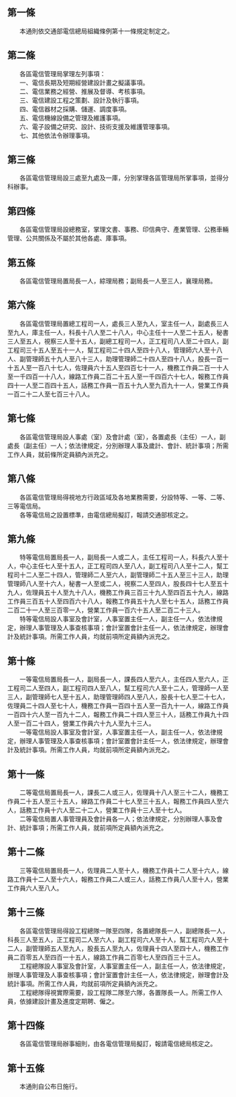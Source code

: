 第一條 
-------
　　本通則依交通部電信總局組織條例第十一條規定制定之。  


第二條 
-------
　　各區電信管理局掌理左列事項：  
　　一、電信長期及短期經營建設計畫之擬議事項。  
　　二、電信業務之經營、推展及督導、考核事項。  
　　三、電信建設工程之策劃、設計及執行事項。  
　　四、電信器材之採購、儲運、調度事項。  
　　五、電信機線設備之管理及維護事項。  
　　六、電子設備之研究、設計、技術支援及維護管理事項。  
　　七、其他依法令辦理事項。  


第三條 
-------
　　各區電信管理局設三處至九處及一庫，分別掌理各區管理局所掌事項，並得分科辦事。  


第四條 
-------
　　各區電信管理局設總務室，掌理文書、事務、印信典守、產業管理、公務車輛管理、公共關係及不屬於其他各處、庫事項。  


第五條 
-------
　　各區電信管理局置局長一人，綜理局務；副局長一人至三人，襄理局務。  


第六條 
-------
　　各區電信管理局置總工程司一人，處長三人至九人，室主任一人，副處長三人至九人，庫主任一人，科長十八人至二十八人，中心主任十一人至二十五人，秘書三人至五人，視察三人至十五人，副總工程司一人，正工程司八人至二十四人，副工程司三十五人至五十一人，幫工程司二十四人至四十八人，管理師六人至十八人、副管理師五十九人至八十三人，助理管理師二十四人至四十八人，股長一百一十五人至一百八十七人，佐理員六十五人至四百七十一人，機務工作員二百一十人至一千四百一十八人，線路工作員二百二十五人至一千四百六十七人，報務工作員四十一人至二百四十五人，話務工作員一百五十九人至九百九十一人，營業工作員一百二十二人至七百三十八人。  


第七條 
-------
　　各區電信管理局設人事處（室）及會計處（室），各置處長（主任）一人，副處長（副主任）一人；依法律規定，分別辦理人事及歲計、會計、統計事項；所需工作人員，就前條所定員額內派充之。  


第八條 
-------
　　各區電信管理局得視地方行政區域及各地業務需要，分設特等、一等、二等、三等電信局。  
　　各等電信局之設置標準，由電信總局擬訂，報請交通部核定之。  


第九條 
-------
　　特等電信局置局長一人，副局長一人或二人，主任工程司一人，科長六人至十人，中心主任七人至十五人，正工程司四人至八人，副工程司八人至十二人，幫工程司十二人至二十四人，管理師二人至六人，副管理師二十五人至三十三人，助理管理師八人至十六人，秘書一人至或二人，視察二人至四人，股長四十七人至五十九人，佐理員五十人至九十八人，機務工作員三百三十九人至四百五十九人，線路工作員三百五十人至四百六十八人，報務工作員五十九人至七十五人，話務工作員二百二十一人至三百零一人，營業工作員一百六十五人至二百二十三人。  
　　特等電信局設人事室及會計室，人事室置主任一人，副主任一人，依法律規定，辦理人事管理及人事查核事項；會計室置會計主任一人，依法律規定，辦理會計及統計事項。所需工作人員，均就前項所定員額內派充之。  


第十條 
-------
　　一等電信局置局長一人，副局長一人，課長四人至六人，主任四人至六人，正工程司二人至四人，副工程司四人至八人，幫工程司六人至十二人，管理師一人至三人，副管理師七人至十五人，助理管理師四人至八人，股長十七人至二十七人，佐理員二十四人至七十人，機務工作員一百四十五人至一百九十一人，線路工作員一百四十六人至一百九十二人，報務工作員二十四人至三十人，話務工作員九十四人至一百二十四人，營業工作員六十九人至九十三人。  
　　一等電信局設人事室及會計室，人事室置主任一人，副主任一人，依法律規定，辦理人事管理及人事查核事項；會計室置會計主任一人，依法律規定，辦理會計及統計事項。所需工作人員，均就前項所定員額內派充之。  


第十一條 
---------
　　二等電信局置局長一人，課長二人或三人，佐理員十八人至三十二人，機務工作員二十五人至三十五人，線路工作員二十七人至三十五人，報務工作員四人至六人，話務工作員十六人至二十二人，營業工作員十三人至十七人。  
　　二等電信局置人事管理員及會計員各一人；依法律規定，分別辦理人事及會計、統計事項；所需工作人員，就前項所定員額內派充之。  


第十二條 
---------
　　三等電信局置局長一人，佐理員二人至十人，機務工作員十二人至十六人，線路工作員十二人至十六人，報務工作員二人或三人，話務工作員八人至十人，營業工作員六人至八人。  


第十三條 
---------
　　各區電信管理局得設工程總隊一隊至四隊，各置總隊長一人，副總隊長一人，科長三人至五人，正工程司二人至六人，副工程司六人至十人，幫工程司六人至十二人，副管理師五人至九人，股長五人至九人，佐理員十四人至四十人，機務工作員二百零五人至四百一十五人，線路工作員二百零七人至四百三十三人。  
　　工程總隊設人事室及會計室，人事室置主任一人，副主任一人，依法律規定，辦理人事管理及人事查核事項；會計室置會計主任一人，依法律規定，辦理會計及統計事項。所需工作人員，均就前項所定員額內派充之。  
　　工程總隊得視實際需要，設工程隊二隊至六隊，各置隊長一人。所需工作人員，依據建設計畫及進度定期聘、僱之。  


第十四條 
---------
　　各區電信管理局辦事細則，由各電信管理局擬訂，報請電信總局核定之。  


第十五條 
---------
　　本通則自公布日施行。